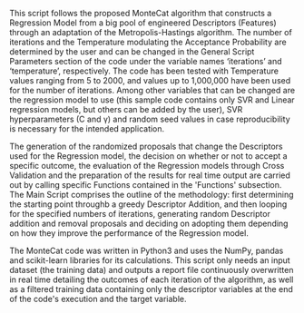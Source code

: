 This script follows the proposed MonteCat algorithm that constructs a Regression Model from a big pool of engineered Descriptors (Features) through an adaptation of the Metropolis-Hastings algorithm. The number of iterations and the Temperature modulating the Acceptance Probability are determined by the user and can be changed in the General Script Parameters section of the code under the variable names ‘iterations’ and ‘temperature’, respectively. The code has been tested with Temperature values ranging from 5 to 2000, and values up to 1,000,000 have been used for the number of iterations. Among other variables that can be changed are the regression model to use (this sample code contains only SVR and Linear regression models, but others can be added by the user), SVR hyperparameters (C and γ) and random seed values in case reproducibility is necessary for the intended application.

The generation of the randomized proposals that change the Descriptors used for the Regression model, the decision on whether or not to accept a specific outcome, the evaluation of the Regression models through Cross Validation and the preparation of the results for real time output are carried out by calling specific Functions contained in the 'Functions' subsection. The Main Script comprises the outline of the methodology: first determining the starting point throughb a greedy Descriptor Addition, and then looping for the specified numbers of iterations, generating random Descriptor addition and removal proposals and deciding on adopting them depending on how they improve the performance of the Regression model.

The MonteCat code was written in Python3 and uses the NumPy, pandas and scikit-learn libraries for its calculations. This script only needs an input dataset (the training data) and outputs a report file continuously overwritten in real time detailing the outcomes of each iteration of the algorithm, as well as a filtered training data containing only the descriptor variables at the end of the code's execution and the target variable.
